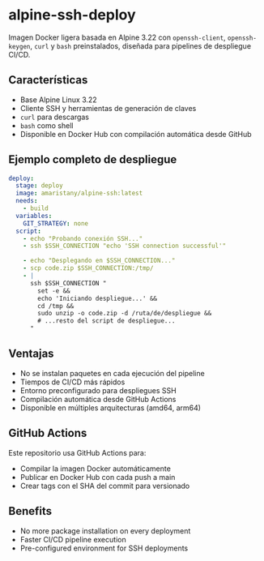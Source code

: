 # alpine-ssh-deploy

Imagen Docker ligera basada en Alpine 3.22 con `openssh-client`, `openssh-keygen`, `curl` y `bash` preinstalados, diseñada para pipelines de despliegue CI/CD.

## Características

- Base Alpine Linux 3.22  
- Cliente SSH y herramientas de generación de claves  
- `curl` para descargas  
- `bash` como shell  
- Disponible en Docker Hub con compilación automática desde GitHub

## Ejemplo completo de despliegue

```yaml
deploy:
  stage: deploy
  image: amaristany/alpine-ssh:latest
  needs:
    - build
  variables:
    GIT_STRATEGY: none
  script:
    - echo "Probando conexión SSH..."
    - ssh $SSH_CONNECTION "echo 'SSH connection successful'"

    - echo "Desplegando en $SSH_CONNECTION..."
    - scp code.zip $SSH_CONNECTION:/tmp/
    - |
      ssh $SSH_CONNECTION "
        set -e &&
        echo 'Iniciando despliegue...' &&
        cd /tmp &&
        sudo unzip -o code.zip -d /ruta/de/despliegue &&
        # ...resto del script de despliegue...
      "
```

## Ventajas

- No se instalan paquetes en cada ejecución del pipeline  
- Tiempos de CI/CD más rápidos  
- Entorno preconfigurado para despliegues SSH
- Compilación automática desde GitHub Actions
- Disponible en múltiples arquitecturas (amd64, arm64)

## GitHub Actions

Este repositorio usa GitHub Actions para:
- Compilar la imagen Docker automáticamente
- Publicar en Docker Hub con cada push a main
- Crear tags con el SHA del commit para versionado
## Benefits

- No more package installation on every deployment
- Faster CI/CD pipeline execution
- Pre-configured environment for SSH deployments
